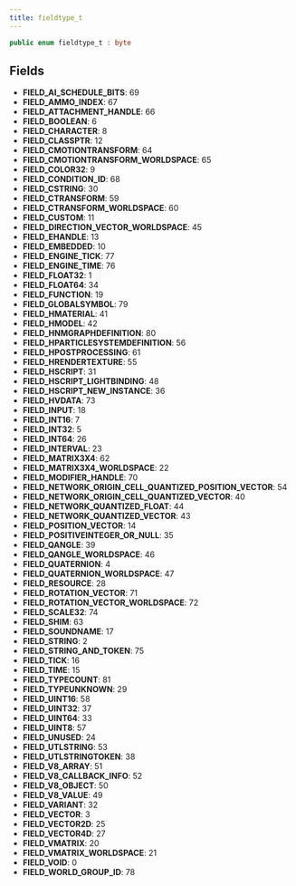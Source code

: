 ```yaml
---
title: fieldtype_t
---
```


```csharp
public enum fieldtype_t : byte
```

## Fields

- **FIELD_AI_SCHEDULE_BITS**: 69
- **FIELD_AMMO_INDEX**: 67
- **FIELD_ATTACHMENT_HANDLE**: 66
- **FIELD_BOOLEAN**: 6
- **FIELD_CHARACTER**: 8
- **FIELD_CLASSPTR**: 12
- **FIELD_CMOTIONTRANSFORM**: 64
- **FIELD_CMOTIONTRANSFORM_WORLDSPACE**: 65
- **FIELD_COLOR32**: 9
- **FIELD_CONDITION_ID**: 68
- **FIELD_CSTRING**: 30
- **FIELD_CTRANSFORM**: 59
- **FIELD_CTRANSFORM_WORLDSPACE**: 60
- **FIELD_CUSTOM**: 11
- **FIELD_DIRECTION_VECTOR_WORLDSPACE**: 45
- **FIELD_EHANDLE**: 13
- **FIELD_EMBEDDED**: 10
- **FIELD_ENGINE_TICK**: 77
- **FIELD_ENGINE_TIME**: 76
- **FIELD_FLOAT32**: 1
- **FIELD_FLOAT64**: 34
- **FIELD_FUNCTION**: 19
- **FIELD_GLOBALSYMBOL**: 79
- **FIELD_HMATERIAL**: 41
- **FIELD_HMODEL**: 42
- **FIELD_HNMGRAPHDEFINITION**: 80
- **FIELD_HPARTICLESYSTEMDEFINITION**: 56
- **FIELD_HPOSTPROCESSING**: 61
- **FIELD_HRENDERTEXTURE**: 55
- **FIELD_HSCRIPT**: 31
- **FIELD_HSCRIPT_LIGHTBINDING**: 48
- **FIELD_HSCRIPT_NEW_INSTANCE**: 36
- **FIELD_HVDATA**: 73
- **FIELD_INPUT**: 18
- **FIELD_INT16**: 7
- **FIELD_INT32**: 5
- **FIELD_INT64**: 26
- **FIELD_INTERVAL**: 23
- **FIELD_MATRIX3X4**: 62
- **FIELD_MATRIX3X4_WORLDSPACE**: 22
- **FIELD_MODIFIER_HANDLE**: 70
- **FIELD_NETWORK_ORIGIN_CELL_QUANTIZED_POSITION_VECTOR**: 54
- **FIELD_NETWORK_ORIGIN_CELL_QUANTIZED_VECTOR**: 40
- **FIELD_NETWORK_QUANTIZED_FLOAT**: 44
- **FIELD_NETWORK_QUANTIZED_VECTOR**: 43
- **FIELD_POSITION_VECTOR**: 14
- **FIELD_POSITIVEINTEGER_OR_NULL**: 35
- **FIELD_QANGLE**: 39
- **FIELD_QANGLE_WORLDSPACE**: 46
- **FIELD_QUATERNION**: 4
- **FIELD_QUATERNION_WORLDSPACE**: 47
- **FIELD_RESOURCE**: 28
- **FIELD_ROTATION_VECTOR**: 71
- **FIELD_ROTATION_VECTOR_WORLDSPACE**: 72
- **FIELD_SCALE32**: 74
- **FIELD_SHIM**: 63
- **FIELD_SOUNDNAME**: 17
- **FIELD_STRING**: 2
- **FIELD_STRING_AND_TOKEN**: 75
- **FIELD_TICK**: 16
- **FIELD_TIME**: 15
- **FIELD_TYPECOUNT**: 81
- **FIELD_TYPEUNKNOWN**: 29
- **FIELD_UINT16**: 58
- **FIELD_UINT32**: 37
- **FIELD_UINT64**: 33
- **FIELD_UINT8**: 57
- **FIELD_UNUSED**: 24
- **FIELD_UTLSTRING**: 53
- **FIELD_UTLSTRINGTOKEN**: 38
- **FIELD_V8_ARRAY**: 51
- **FIELD_V8_CALLBACK_INFO**: 52
- **FIELD_V8_OBJECT**: 50
- **FIELD_V8_VALUE**: 49
- **FIELD_VARIANT**: 32
- **FIELD_VECTOR**: 3
- **FIELD_VECTOR2D**: 25
- **FIELD_VECTOR4D**: 27
- **FIELD_VMATRIX**: 20
- **FIELD_VMATRIX_WORLDSPACE**: 21
- **FIELD_VOID**: 0
- **FIELD_WORLD_GROUP_ID**: 78

